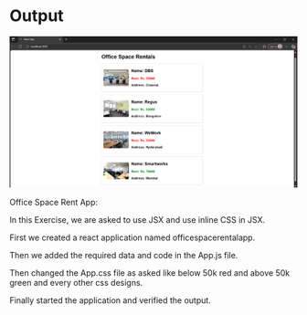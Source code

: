 # Output 

![alt text](image.png)


Office Space Rent App:


In this Exercise, we are asked to use JSX and use inline CSS in JSX.

First we created a react application named officespacerentalapp.

Then we added the required data and code in the App.js file.

Then changed the App.css file as asked like below 50k red and above 50k green and every other css designs.

Finally started the application and verified the output.